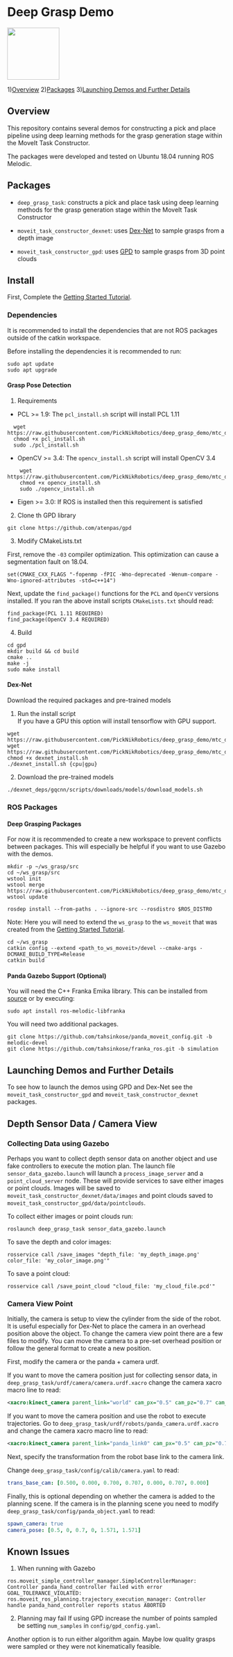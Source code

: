 # Deep Grasp Demo
<img src="https://picknik.ai/assets/images/logo.jpg" width="120">


1)[Overview](#Overview)
2)[Packages](#Packages)
3)[Launching Demos and Further Details](#Launching-Demos-and-Further-Details)

## Overview
This repository contains several demos for constructing a pick and place pipeline
using deep learning methods for the grasp generation stage within the MoveIt Task Constructor.

The packages were developed and tested on Ubuntu 18.04 running ROS Melodic.


## Packages
* `deep_grasp_task`: constructs a pick and place task using deep learning methods
for the grasp generation stage within the MoveIt Task Constructor

* `moveit_task_constructor_dexnet`: uses [Dex-Net](https://berkeleyautomation.github.io/dex-net/) to sample grasps from a depth image

* `moveit_task_constructor_gpd`: uses [GPD](https://github.com/atenpas/gpd) to sample grasps from 3D point clouds


## Install
First, Complete the [Getting Started Tutorial](https://ros-planning.github.io/moveit_tutorials/doc/getting_started/getting_started.html).

### Dependencies
It is recommended to install the dependencies that are not ROS packages outside of the
catkin workspace.

Before installing the dependencies it is recommended to run:
```
sudo apt update
sudo apt upgrade
```

#### Grasp Pose Detection
1) Requirements
  * PCL >= 1.9: The `pcl_install.sh` script will install PCL 1.11
```
  wget https://raw.githubusercontent.com/PickNikRobotics/deep_grasp_demo/mtc_demos/pcl_install.sh
  chmod +x pcl_install.sh
  sudo ./pcl_install.sh
```

  * OpenCV >= 3.4: The `opencv_install.sh` script will install OpenCV 3.4
```
    wget https://raw.githubusercontent.com/PickNikRobotics/deep_grasp_demo/mtc_demos/opencv_install.sh
    chmod +x opencv_install.sh
    sudo ./opencv_install.sh
```

  * Eigen >= 3.0: If ROS is installed then this requirement is satisfied

2) Clone th GPD library
```
git clone https://github.com/atenpas/gpd
```

3) Modify CMakeLists.txt

First, remove the `-03` compiler optimization. This optimization can cause
a segmentation fault on 18.04.

```
set(CMAKE_CXX_FLAGS "-fopenmp -fPIC -Wno-deprecated -Wenum-compare -Wno-ignored-attributes -std=c++14")
```

Next, update the `find_package()` functions for the `PCL` and `OpenCV`
versions installed. If you ran the above install scripts `CMakeLists.txt` should read:

```
find_package(PCL 1.11 REQUIRED)
find_package(OpenCV 3.4 REQUIRED)
```


4) Build
```
cd gpd
mkdir build && cd build
cmake ..
make -j
sudo make install
```

#### Dex-Net
Download the required packages and pre-trained models

1) Run the install script </br>
If you have a GPU this option will install tensorflow with GPU support.
```
wget https://raw.githubusercontent.com/PickNikRobotics/deep_grasp_demo/mtc_demos/dexnet_install.sh
wget https://raw.githubusercontent.com/PickNikRobotics/deep_grasp_demo/mtc_demos/dexnet_requirements.txt
chmod +x dexnet_install.sh
./dexnet_install.sh {cpu|gpu}
```

2) Download the pre-trained models
```
./dexnet_deps/gqcnn/scripts/downloads/models/download_models.sh
```

### ROS Packages
#### Deep Grasping Packages
For now it is recommended to create a new workspace to prevent conflicts between packages. This will especially be helpful if you want to use Gazebo with the demos.
```
mkdir -p ~/ws_grasp/src
cd ~/ws_grasp/src
wstool init
wstool merge https://raw.githubusercontent.com/PickNikRobotics/deep_grasp_demo/mtc_demos/.rosinstall
wstool update

rosdep install --from-paths . --ignore-src --rosdistro $ROS_DISTRO
```

Note: Here you will need to extend the `ws_grasp` to the `ws_moveit` that was created from the [Getting Started Tutorial](https://ros-planning.github.io/moveit_tutorials/doc/getting_started/getting_started.html).
```
cd ~/ws_grasp
catkin config --extend <path_to_ws_moveit>/devel --cmake-args -DCMAKE_BUILD_TYPE=Release
catkin build
```


#### Panda Gazebo Support (Optional)
You will need the C++ Franka Emika library. This can be installed from [source](https://github.com/frankaemika/libfranka) or by executing:
```
sudo apt install ros-melodic-libfranka
```

You will need two additional packages.
```
git clone https://github.com/tahsinkose/panda_moveit_config.git -b melodic-devel
git clone https://github.com/tahsinkose/franka_ros.git -b simulation
```


## Launching Demos and Further Details
To see how to launch the demos using GPD and Dex-Net see the `moveit_task_constructor_gpd` and `moveit_task_constructor_dexnet` packages.


## Depth Sensor Data / Camera View
### Collecting Data using Gazebo
Perhaps you want to collect depth sensor data on another object and use fake controllers to execute the motion plan. The launch file `sensor_data_gazebo.launch` will launch a `process_image_server` and a `point_cloud_server` node. These will provide services to save either images or point clouds.
Images will be saved to `moveit_task_constructor_dexnet/data/images` and point clouds saved to `moveit_task_constructor_gpd/data/pointclouds`.

To collect either images or point clouds run:
```
roslaunch deep_grasp_task sensor_data_gazebo.launch
```

To save the depth and color images:
```
rosservice call /save_images "depth_file: 'my_depth_image.png'
color_file: 'my_color_image.png'"

```

To save a point cloud:
```
rosservice call /save_point_cloud "cloud_file: 'my_cloud_file.pcd'"
```


### Camera View Point
Initially, the camera is setup to view the cylinder from the side of the robot. It is useful especially for Dex-Net to place the camera in an overhead position above the object. To change the camera view point there are a few files to modify. You can move the camera to a pre-set overhead position or follow the general format to create a new position.

First, modify the camera or the panda + camera urdf.

If you want to move the camera position just for collecting sensor data, in `deep_grasp_task/urdf/camera/camera.urdf.xacro` change the camera xacro macro line to read:
```XML
<xacro:kinect_camera parent_link="world" cam_px="0.5" cam_pz="0.7" cam_op="1.57079632679"/>
```

If you want to move the camera position and use the robot to execute trajectories. Go to `deep_grasp_task/urdf/robots/panda_camera.urdf.xacro` and change the camera xacro macro line to read:
```XML
<xacro:kinect_camera parent_link="panda_link0" cam_px="0.5" cam_pz="0.7" cam_op="1.57079632679"/>
```

Next, specify the transformation from the robot base link to the camera link.

Change `deep_grasp_task/config/calib/camera.yaml` to read:
```YAML
trans_base_cam: [0.500, 0.000, 0.700, 0.707, 0.000, 0.707, 0.000]
```

Finally, this is optional depending on whether the camera is added to the planning scene. If the camera is in the planning scene you need to modify `deep_grasp_task/config/panda_object.yaml` to read:
```YAML
spawn_camera: true
camera_pose: [0.5, 0, 0.7, 0, 1.571, 1.571]
```

## Known Issues
1) When running with Gazebo
```
ros.moveit_simple_controller_manager.SimpleControllerManager: Controller panda_hand_controller failed with error GOAL_TOLERANCE_VIOLATED:
ros.moveit_ros_planning.trajectory_execution_manager: Controller handle panda_hand_controller reports status ABORTED
```

2) Planning may fail
If using GPD increase the number of points sampled be setting `num_samples` in `config/gpd_config.yaml`.

Another option is to run either algorithm again. Maybe low quality grasps were sampled or they were not kinematically feasible.
